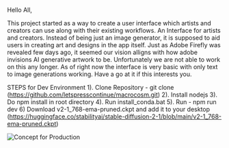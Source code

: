 Hello All, 

This project started as a way to create a user interface which artists and creators can use along with their existing workflows. An Interface for artists and creators. Instead of being just an image generator, it is supposed to aid users in creating art and designs in the app itself. Just as Adobe Firefly was revealed few days ago, it seemed our vision alligns with how adobe invisions AI generative artwork to be. Unfortunately we are not able to work on this any longer. As of right now the interface is very basic with only text to image generations working. Have a go at it if this interests you.

STEPS for Dev Environment
1). Clone Repository - git clone (https://github.com/letspresscontinue/macrocosm.git)
2). Install nodejs
3). Do npm install in root directory
4). Run install_conda.bat
5). Run - npm run dev 
6) Download v2-1_768-ema-pruned.ckpt and add it to your desktop  (https://huggingface.co/stabilityai/stable-diffusion-2-1/blob/main/v2-1_768-ema-pruned.ckpt)

![Concept for Production](https://user-images.githubusercontent.com/92536005/227786610-312b8227-f04e-4da9-9f0d-bf69e2e39e45.png)

